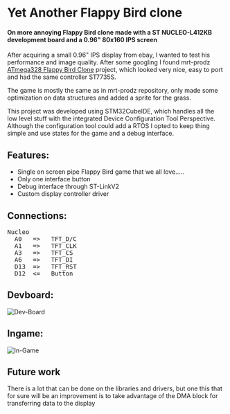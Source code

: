 # Yet Another Flappy Bird clone

#### On more annoying Flappy Bird clone made with a ST NUCLEO-L412KB development board and a 0.96" 80x160 IPS screen

After acquiring a small 0.96" IPS display from ebay, I wanted to test his performance and image quality. After some googling I found mrt-prodz [ATmega328 Flappy Bird Clone](https://github.com/mrt-prodz/ATmega328-Flappy-Bird-Clone) project, which looked very nice, easy to port and had the same controller ST7735S.

The game is mostly the same as in mrt-prodz repository, only made some optimization on data structures and added a sprite for the grass.

This project was developed using STM32CubeIDE, which handles all the low level stuff with the integrated Device Configuration Tool Perspective. Although the configuration tool could add a RTOS I opted to keep thing simple and use states for the game and a debug interface.

## Features:

- Single on screen pipe Flappy Bird game that we all love.....
- Only one interface button
- Debug interface through ST-LinkV2
- Custom display controller driver

## Connections:

<pre>
Nucleo     
  A0   =>   TFT_D/C
  A1   =>   TFT_CLK
  A3   =>   TFT_CS
  A6   =>   TFT_DI
  D13  =>   TFT_RST
  D12  <=   Button
</pre>

## Devboard:

![Dev-Board](https://raw.githubusercontent.com/r315-/yafbc/master/nucleo-display.jpg)

## Ingame:

![In-Game](https://raw.githubusercontent.com/r315-/yafbc/master/flappy-in-game.jpg)

## Future work

There is a lot that can be done on the libraries and drivers, but one this that for sure will be an improvement 
is to take advantage of the DMA block for transferring data to the display





